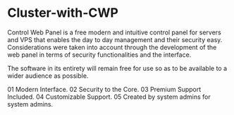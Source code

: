 # Cluster-with-CWP
Control Web Panel is a free modern and intuitive control panel for servers and VPS that enables the day to day management and their security easy. Considerations were taken into account through the development of the web panel in terms of security functionalities and the interface.

The software in its entirety will remain free for use so as to be available to a wider audience as possible.

01 Modern Interface.
02 Security to the Core.
03 Premium Support Included.
04 Customizable Support.
05 Created by system admins for system admins.
